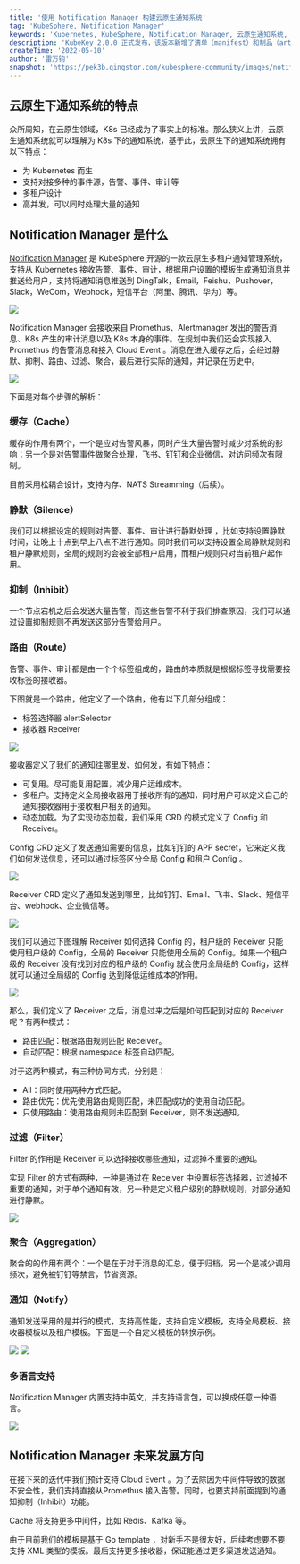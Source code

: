 ```yaml
---
title: '使用 Notification Manager 构建云原生通知系统'
tag: 'KubeSphere, Notification Manager'
keywords: 'Kubernetes, KubeSphere, Notification Manager, 云原生通知系统, 告警, 监控'
description: 'KubeKey 2.0.0 正式发布，该版本新增了清单（manifest）和制品（artifact）的概念，为用户离线部署 Kubernetes 集群提供了解决方案。'
createTime: '2022-05-10'
author: '雷万钧'
snapshot: 'https://pek3b.qingstor.com/kubesphere-community/images/notification-manager-system-cover.png'
---
```


## 云原生下通知系统的特点

众所周知，在云原生领域，K8s 已经成为了事实上的标准。那么狭义上讲，云原生通知系统就可以理解为 K8s 下的通知系统，基于此，云原生下的通知系统拥有以下特点：
- 为 Kubernetes 而生
- 支持对接多种的事件源，告警、事件、审计等
- 多租户设计 
- 高并发，可以同时处理大量的通知

## Notification Manager 是什么

[Notification Manager](https://github.com/kubesphere/notification-manager) 是 KubeSphere 开源的一款云原生多租户通知管理系统，支持从 Kubernetes 接收告警、事件、审计，根据用户设置的模板生成通知消息并推送给用户，支持将通知消息推送到 DingTalk，Email，Feishu，Pushover，Slack，WeCom，Webhook，短信平台（阿里、腾讯、华为）等。

![](https://pek3b.qingstor.com/kubesphere-community/images/notification-manager-101.png)

Notification Manager 会接收来自 Promethus、Alertmanager 发出的警告消息、K8s 产生的审计消息以及 K8s 本身的事件。在规划中我们还会实现接入 Promethus 的告警消息和接入 Cloud Event 。消息在进入缓存之后，会经过静默、抑制、路由、过滤、聚合，最后进行实际的通知，并记录在历史中。

![](https://pek3b.qingstor.com/kubesphere-community/images/notification-manager-architecture.jpeg)

下面是对每个步骤的解析：

### 缓存（Cache）

缓存的作用有两个，一个是应对告警风暴，同时产生大量告警时减少对系统的影响；另一个是对告警事件做聚合处理，飞书、钉钉和企业微信，对访问频次有限制。

目前采用松耦合设计，支持内存、NATS Streamming（后续）。

### 静默（Silence）

我们可以根据设定的规则对告警、事件、审计进行静默处理 ，比如支持设置静默时间，让晚上十点到早上八点不进行通知。同时我们可以支持设置全局静默规则和租户静默规则，全局的规则的会被全部租户启用，而租户规则只对当前租户起作用。

### 抑制（Inhibit）

一个节点宕机之后会发送大量告警，而这些告警不利于我们排查原因，我们可以通过设置抑制规则不再发送这部分告警给用户。

### 路由（Route）

告警、事件、审计都是由一个个标签组成的，路由的本质就是根据标签寻找需要接收标签的接收器。

下图就是一个路由，他定义了一个路由，他有以下几部分组成：
- 标签选择器 alertSelector 
- 接收器 Receiver

![](https://pek3b.qingstor.com/kubesphere-community/images/notification-manager-102.png)

接收器定义了我们的通知往哪里发、如何发，有如下特点：

- 可复用。尽可能复用配置，减少用户运维成本。
- 多租户。支持定义全局接收器用于接收所有的通知，同时用户可以定义自己的通知接收器用于接收租户相关的通知。
- 动态加载。为了实现动态加载，我们采用 CRD 的模式定义了 Config 和 Receiver。

Config CRD 定义了发送通知需要的信息，比如钉钉的 APP secret，它来定义我们如何发送信息，还可以通过标签区分全局 Config 和租户 Config 。

![](https://pek3b.qingstor.com/kubesphere-community/images/notification-manager-103.png)

Receiver CRD 定义了通知发送到哪里，比如钉钉、Email、飞书、Slack、短信平台、webhook、企业微信等。

![](https://pek3b.qingstor.com/kubesphere-community/images/notification-manager-104.png)

我们可以通过下图理解 Receiver 如何选择 Config 的，租户级的 Receiver 只能使用租户级的 Config，全局的 Receiver 只能使用全局的 Config。如果一个租户级的 Receiver 没有找到对应的租户级的 Config 就会使用全局级的 Config，这样就可以通过全局级的 Config 达到降低运维成本的作用。

![](https://pek3b.qingstor.com/kubesphere-community/images/notification-manager-105.png)

那么，我们定义了 Receiver 之后，消息过来之后是如何匹配到对应的 Receiver 呢？有两种模式：
- 路由匹配：根据路由规则匹配 Receiver。
- 自动匹配：根据 namespace 标签自动匹配。

对于这两种模式，有三种协同方式，分别是：
- All：同时使用两种方式匹配。
- 路由优先：优先使用路由规则匹配，未匹配成功的使用自动匹配。
- 只使用路由：使用路由规则未匹配到 Receiver，则不发送通知。

### 过滤（Filter）

Filter 的作用是 Receiver 可以选择接收哪些通知，过滤掉不重要的通知。

实现 Filter 的方式有两种，一种是通过在 Receiver 中设置标签选择器，过滤掉不重要的通知，对于单个通知有效，另一种是定义租户级别的静默规则，对部分通知进行静默。

![](https://pek3b.qingstor.com/kubesphere-community/images/notification-manager-106.png)

### 聚合（Aggregation）

聚合的的作用有两个：一个是在于对于消息的汇总，便于归档，另一个是减少调用频次，避免被钉钉等禁言，节省资源。

### 通知（Notify）

通知发送采用的是并行的模式，支持高性能，支持自定义模板，支持全局模板、接收器模板以及租户模板。下面是一个自定义模板的转换示例。

![](https://pek3b.qingstor.com/kubesphere-community/images/notification-manager-107.png)
![](https://pek3b.qingstor.com/kubesphere-community/images/notification-manager-108.png)

### 多语言支持

Notification Manager 内置支持中英文，并支持语言包，可以换成任意一种语言。

![](https://pek3b.qingstor.com/kubesphere-community/images/notification-manager-109.png)

## Notification Manager 未来发展方向

在接下来的迭代中我们预计支持 Cloud Event 。为了去除因为中间件导致的数据不安全性，我们支持直接从Promethus 接入告警。同时，也要支持前面提到的通知抑制（Inhibit）功能。

Cache 将支持更多中间件，比如 Redis、Kafka 等。

由于目前我们的模板是基于 Go template ，对新手不是很友好，后续考虑要不要支持 XML 类型的模板。最后支持更多接收器，保证能通过更多渠道发送通知。




